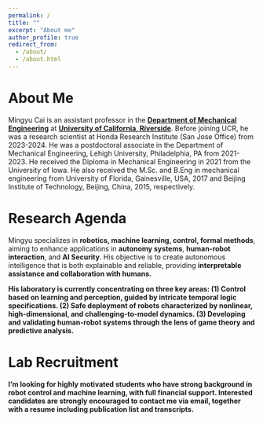 ```yaml
---
permalink: /
title: ""
excerpt: "About me"
author_profile: true
redirect_from: 
  - /about/
  - /about.html
---
```


About Me
======

Mingyu Cai is an assistant professor in the <a href="https://www.me.ucr.edu/"><b>Department of Mechanical Engineering</b></a>
 at <a href="https://www.ucr.edu/"><b>University of California, Riverside</b></a>. Before joining UCR, he was a research scientist at Honda Research Institute (San Jose Office) from 2023-2024.
He was a postdoctoral associate in the Department of Mechanical Engineering, Lehigh University, Philadelphia, PA from 2021-2023. He received the Diploma in Mechanical Engineering in 2021 from the University of Iowa. He also received the M.Sc. and B.Eng in mechanical engineering from University of Florida, Gainesville, USA, 2017 and Beijing Institute of Technology, Beijing, China, 2015, respectively. 

Research Agenda
======
Mingyu specializes in <b>robotics, machine learning, control, formal methods</b>, aiming to enhance applications in <b>autonomy systems</b>, <b>human-robot interaction</b>, and <b>AI Security</b>. His objective is to create autonomous intelligence that is both explainable and reliable, providing <b>interpretable<b/> assistance and collaboration with humans.

His laboratory is currently concentrating on three key areas:
(1) Control based on learning and perception, guided by intricate temporal logic specifications.
(2) Safe deployment of robots characterized by nonlinear, high-dimensional, and challenging-to-model dynamics.
(3) Developing and validating human-robot systems through the lens of game theory and predictive analysis.

Lab Recruitment
======
<b>I’m looking for highly motivated students<b> who have strong background in robot control and machine learning, with full financial support. Interested candidates are strongly encouraged to contact me via email, together with a resume including publication list and transcripts.

